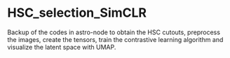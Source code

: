 # HSC_selection_SimCLR

Backup of the codes in astro-node to obtain the HSC cutouts, preprocess the images, create the tensors, train the contrastive learning algorithm and visualize the latent space with UMAP.
